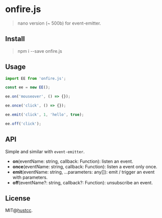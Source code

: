 # onfire.js

> nano version (~ 500b) for event-emitter.



## Install

> npm i --save onfire.js



## Usage

```js
import EE from 'onfire.js';

const ee = new EE();

ee.on('mouseover', () => {});

ee.once('click', () => {});

ee.emit('click', 1, 'hello', true);

ee.off('click');
```



## API

Simple and similar with `event-emitter`.


 - **on**(eventName: string, callback: Function): listen an event.
 - **once**(eventName: string, callback: Function): listen a event only once.
 - **emit**(eventName: string, ...parameters: any[]): emit / trigger an event with parameters.
 - **off**(eventName?: string, callback?: Function): unsubscribe an event.



## License

MIT@[hustcc](https://github.com/hustcc).
